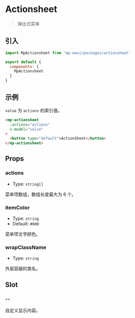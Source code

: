 # Actionsheet

> 弹出式菜单

## 引入

``` js
import MpActionsheet from 'mp-weui/packages/actionsheet'

export default {
  components: {
    MpActionsheet
  }
}
```

## 示例

`value` 为 `actions` 的索引值。

``` html
<mp-actionsheet
  :actions="actions"
  v-model="value"
>
  <button type="default">ActionSheet</button>
</mp-actionsheet>
```

## Props

### actions

* Type: `string[]`

菜单项数组，数组长度最大为 6 个。

### itemColor

* Type: `string`
* Default: `#000`

菜单项文字颜色。

### wrapClassName

* Type: `string`

外层容器的类名。

## Slot

### --

自定义显示内容。
